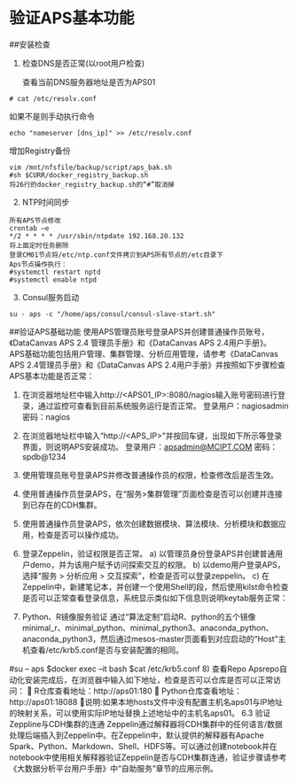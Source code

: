 #  验证APS基本功能
##安装检查
1. 检查DNS是否正常(以root用户检查)

   查看当前DNS服务器地址是否为APS01
```
# cat /etc/resolv.conf
```
如果不是则手动执行命令
```
echo "nameserver [dns_ip]" >> /etc/resolv.conf
```
增加Registry备份
```
vim /mnt/nfsfile/backup/script/aps_bak.sh
#sh $CURR/docker_registry_backup.sh
将26行的docker_registry_backup.sh的“#”取消掉
```
2. NTP时间同步
```
所有APS节点修改
crontab –e
*/2 * * * * /usr/sbin/ntpdate 192.168.20.132 
将上面定时任务删除
登录CM01节点将/etc/ntp.conf文件拷贝到APS所有节点的/etc目录下
Aps节点操作执行：
#systemctl restart nptd
#systemctl enable ntpd
```
3. Consul服务启动
```
su - aps -c "/home/aps/consul/consul-slave-start.sh"
```

##验证APS基础功能
使用APS管理员账号登录APS并创建普通操作员账号，《DataCanvas APS 2.4 管理员手册》和《DataCanvas APS 2.4用户手册》。
APS基础功能包括用户管理、集群管理、分析应用管理，请参考《DataCanvas APS 2.4管理员手册》和《DataCanvas APS 2.4用户手册》并按照如下步骤检查APS基本功能是否正常：
1)	在浏览器地址栏中输入http://<APS01_IP>:8080/nagios输入账号密码进行登录，通过监控可查看到目前系统服务运行是否正常。
登录用户：nagiosadmin 密码：nagios
 
2)	在浏览器地址栏中输入“http://<APS_IP>”并按回车键，出现如下所示等登录界面，则说明APS安装成功。
登录用户：apsadmin@MCIPT.COM 密码：spdb@1234
 
3)	使用管理员账号登录APS并修改普通操作员的权限，检查修改后是否生效。
4)	使用普通操作员登录APS，在“服务>集群管理”页面检查是否可以创建并连接到已存在的CDH集群。
5)	使用普通操作员登录APS，依次创建数据模块、算法模块、分析模块和数据应用，检查是否可以操作成功。
6)	登录Zeppelin，验证权限是否正常。
a)	以管理员身份登录APS并创建普通用户demo，并为该用户赋予访问探索交互的权限。
b)	以demo用户登录APS，选择“服务 > 分析应用 > 交互探索”，检查是否可以登录zeppelin。
c)	在Zeppelin中，新建笔记本，并创建一个使用Shell的段，然后使用kilst命令检查是否可以正常查看登录信息，系统显示类似如下信息则说明keytab服务正常：
 
7)	Python、R镜像服务验证
通过“算法定制”启动R、python的五个镜像minimal_r、minimal_python、minimal_python3、anaconda_python、anaconda_python3，然后通过mesos-master页面看到对应启动的“Host”主机查看/etc/krb5.conf是否与安装配置的相同。
 
#su – aps
$docker exec –it <docker images ID> bash
$cat /etc/krb5.conf
8)	查看Repo
Apsrepo自动化安装完成后，在浏览器中输入如下地址，检查是否可以仓库是否可以正常访问：
	R仓库查看地址：http://aps01:180
	Python仓库查看地址：http://aps01:18088
说明:如果本地hosts文件中没有配置主机名aps01与IP地址的映射关系，可以使用实际IP地址替换上述地址中的主机名aps01。
6.3 验证Zeppline与CDH集群的连通
Zeppelin通过解释器将CDH集群中的任何语言/数据处理后端插入到Zeppelin中。在Zeppelin中，默认提供的解释器有Apache Spark、Python、Markdown、Shell、HDFS等。可以通过创建notebook并在notebook中使用相关解释器验证Zeppelin是否与CDH集群连通，验证步骤请参考《大数据分析平台用户手册》中“自助服务”章节的应用示例。


